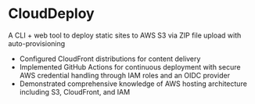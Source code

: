 # CloudDeploy

A CLI + web tool to deploy static sites to AWS S3 via ZIP file upload with auto-provisioning

- Configured CloudFront distributions for content delivery
- Implemented GitHub Actions for continuous deployment with secure AWS credential handling through IAM roles and an OIDC provider
- Demonstrated comprehensive knowledge of AWS hosting architecture including S3, CloudFront, and IAM
